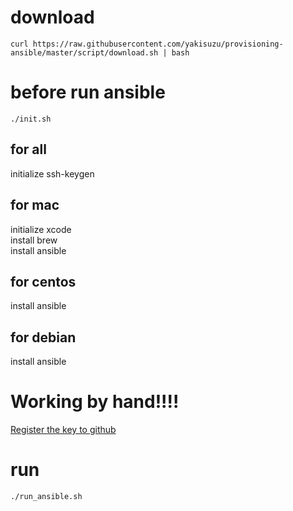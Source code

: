 # download
`curl https://raw.githubusercontent.com/yakisuzu/provisioning-ansible/master/script/download.sh | bash`  

# before run ansible
`./init.sh`  

## for all
initialize ssh-keygen  

## for mac
initialize xcode  
install brew  
install ansible  

## for centos
install ansible  

## for debian
install ansible  

# Working by hand!!!!
[Register the key to github](https://help.github.com/articles/generating-ssh-keys/)  

# run
`./run_ansible.sh`  
